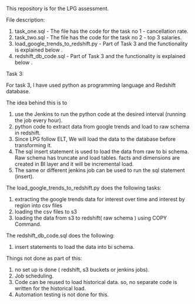 This repository is for the LPG assessment.

File description:

1. task_one.sql - The file has the code for the task no 1 - cancellation rate.
2. task_two.sql - The file has the code for the task no 2 - top 3 salaries. 
3. load_google_trends_to_redshift.py - Part of Task 3 and the functionality is explained below .
4. redshift_db_code.sql - Part of Task 3 and the functionality is explained below .                            
                                          
Task 3:

For task 3, I have used python as programming language and  Redshift database. 

The idea behind this is to 
   1. use the Jenkins to run the python code at the desired interval (running the job every hour).
   2. python code to extract data from google trends and load to raw schema in redshift.
   3. Since LPG follow ELT, We will load the data to the database before transforming it. 
   4. The sql insert statement is used to load the data from raw to bi schema. Raw schema has truncate and load tables. facts and dimensions are created in BI layer and it will be incremental load.
   5. The same or different jenkins job can be used to run the sql statement (insert).

The load_google_trends_to_redshift.py does the following tasks:
  1. extracting the google trends data for interest over time and interest by region into csv files
  2. loading the csv files to s3
  3. loading the data from s3 to redshift( raw schema ) using COPY Command.
  
The redshift_db_code.sql does the following:
  1. insert statements to load the data into bi schema. 
  
Things not done as part of this:
  1. no set up is done ( redshift, s3 buckets or jenkins jobs).
  2. Job scheduling.
  3. Code can be reused to load historical data. so, no separate code is written for the historical load.
  4. Automation testing is not done for this. 
  
 
  



 
